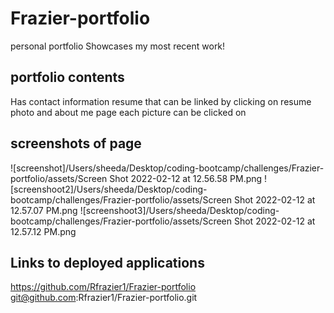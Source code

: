 # Frazier-portfolio
personal portfolio 
Showcases my most recent work!

## portfolio contents 
Has contact information
resume that can be linked by clicking on resume
photo and about me page
each picture can be clicked on

## screenshots of page
![screenshot]/Users/sheeda/Desktop/coding-bootcamp/challenges/Frazier-portfolio/assets/Screen Shot 2022-02-12 at 12.56.58 PM.png
![screenshoot2]/Users/sheeda/Desktop/coding-bootcamp/challenges/Frazier-portfolio/assets/Screen Shot 2022-02-12 at 12.57.07 PM.png
![screenshoot3]/Users/sheeda/Desktop/coding-bootcamp/challenges/Frazier-portfolio/assets/Screen Shot 2022-02-12 at 12.57.12 PM.png

## Links to deployed applications
https://github.com/Rfrazier1/Frazier-portfolio
git@github.com:Rfrazier1/Frazier-portfolio.git